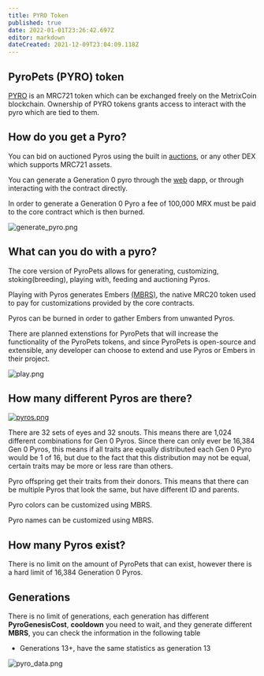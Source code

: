 ```yaml
---
title: PYRO Token
published: true
date: 2022-01-01T23:26:42.697Z
editor: markdown
dateCreated: 2021-12-09T23:04:09.118Z
---
```


## **PyroPets (PYRO) token**

[PYRO](http://explorer.metrixcoin.com/mrc721/848b9ec4299dac31d21c5db87add813d0cfc58c5/) is an MRC721 token which can be exchanged freely on the MetrixCoin blockchain.
Ownership of PYRO tokens grants access to interact with the pyro which are tied to them.

## **How do you get a Pyro?**

You can bid on auctioned Pyros using the built in [auctions](/website/auction), or any other DEX which supports MRC721 assets.

You can generate a Generation 0 pyro through the [web](/category/pyropets-website) dapp, or through interacting with the contract directly.

In order to generate a Generation 0 Pyro a fee of 100,000 MRX must be paid to the core contract which is then burned.

![generate_pyro.png](/img/generate_pyro.png)

## **What can you do with a pyro?**

The core version of PyroPets allows for generating, customizing, stoking(breeding), playing with, feeding and auctioning Pyros.

Playing with Pyros generates Embers [(MBRS)](/tokens/mbrs), the native MRC20 token used to pay for customizations provided by the core contracts.

Pyros can be burned in order to gather Embers from unwanted Pyros.

There are planned extenstions for PyroPets that will increase the functionality of the PyroPets tokens, and since PyroPets is open-source and extensible, any developer can choose to extend and use Pyros or Embers in their project.

![play.png](/img/play.png)

## **How many different Pyros are there?**

[![pyros.png](/img/pyros.png)](/img/pyros-5120.png)

There are 32 sets of eyes and 32 snouts. This means there are 1,024 different combinations for Gen 0 Pyros. Since there can only ever be 16,384 Gen 0 Pyros, this means if all traits are equally distributed each Gen 0 Pyro would be 1 of 16, but due to the fact that this distribution may not be equal, certain traits may be more or less rare than others.

Pyro offspring get their traits from their donors. This means that there can be multiple Pyros that look the same, but have different ID and parents.

Pyro colors can be customized using MBRS.

Pyro names can be customized using MBRS.

## **How many Pyros exist?**

There is no limit on the amount of PyroPets that can exist, however there is a hard limit of 16,384 Generation 0 Pyros.

## **Generations**

There is no limit of generations, each generation has different **PyroGenesisCost**, **cooldown** you need to wait, and they generate different **MBRS**, you can check the information in the following table

- Generations 13+, have the same statistics as generation 13

![pyro_data.png](/img/pyro_data.png)
